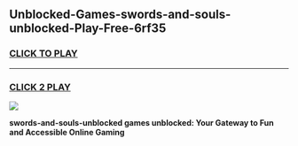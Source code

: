 
## Unblocked-Games-swords-and-souls-unblocked-Play-Free-6rf35
<h3>
<a href="https://premium76.site?title=swords-and-souls-unblocked&ref=23A">CLICK TO PLAY</a></h3>
<hr>

<h3>
<a href="https://premium76.site?title=swords-and-souls-unblocked&ref=23A">CLICK 2 PLAY</a>
  
</h3>

<a href="https://premium76.site?title=swords-and-souls-unblocked&ref=23A"><img src="https://clearcache.store/games.png"></a>


**swords-and-souls-unblocked games unblocked: Your Gateway to Fun and Accessible Online Gaming**
